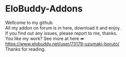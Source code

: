 # EloBuddy-Addons
Wellcome to my github.	
All my addon on forum is in here, download it and enjoy.	
If you find out any issues, please report to me, thanks.	
You like my work? See more at here ➡ https://www.elobuddy.net/user/73179-uzumaki-boruto/	
Thanks for reading.
